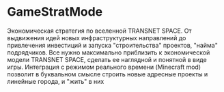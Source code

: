 # GameStratMode
Экономическая стратегия по вселенной TRANSNET SPACE. От выдвижения идей новых инфраструктурных направлений до привлечения инвестиций и запуска "строительства" проектов, "найма" подрядчиков. Все нужно максимально приблизить к экономической модели TRANSNET SPACE, сделать ее наглядной и понятной в виде игры. Интеграция с режимом реального времени (Minecraft mod) позволит в буквальном смысле строить новые адресные проекты и линейные города, и "жить" в них  
